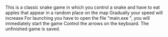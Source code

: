 This is a classic snake game in which you control a snake and have to eat apples that appear in a random place on the map
Gradually your speed will increase
For launching you have to open the file "main.exe ", you will immediately start the game
Control the arrows on the keyboard.
The unfinished game is saved.